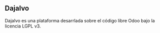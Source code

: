 Dajalvo
-------

Dajalvo es una plataforma desarrlada sobre el código libre Odoo bajo la licencia LGPL v3.